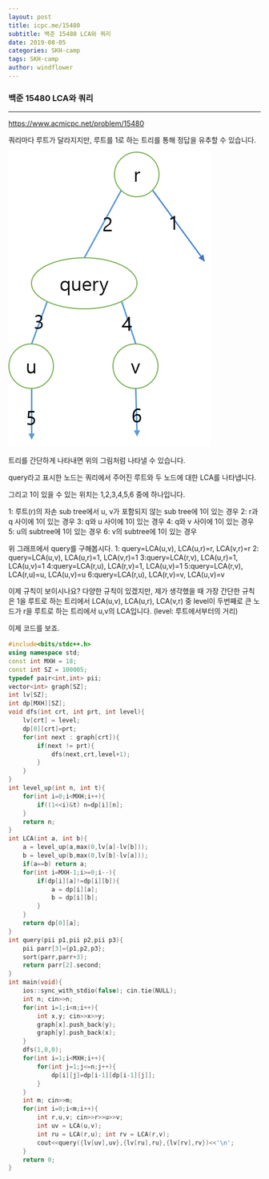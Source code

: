 ```yaml
---
layout: post
title: icpc.me/15480
subtitle: 백준 15480 LCA와 쿼리
date: 2019-08-05
categories: SKH-camp
tags: SKH-camp
author: windflower
---
```

### 백준 15480 LCA와 쿼리
---

<https://www.acmicpc.net/problem/15480>

쿼리마다 루트가 달라지지만, 루트를 1로 하는 트리를 통해 정답을 유추할 수 있습니다.

![트리](/img/2019-08-05-icpc15480-1.png)

트리를 간단하게 나타내면 위의 그림처럼 나타낼 수 있습니다.

query라고 표시한 노드는 쿼리에서 주어진 루트와 두 노드에 대한 LCA를 나타냅니다.

그리고 1이 있을 수 있는 위치는 1,2,3,4,5,6 중에 하나입니다.

1: 루트(r)의 자손 sub tree에서 u, v가 포함되지 않는 sub tree에 1이 있는 경우
2: r과 q 사이에 1이 있는 경우
3: q와 u 사이에 1이 있는 경우
4: q와 v 사이에 1이 있는 경우
5: u의 subtree에 1이 있는 경우
6: v의 subtree에 1이 있는 경우

위 그래프에서 query를 구해봅시다.
1: query=LCA(u,v), LCA(u,r)=r, LCA(v,r)=r
2: query=LCA(u,v), LCA(u,r)=1, LCA(v,r)=1
3:query=LCA(r,v), LCA(u,r)=1, LCA(u,v)=1
4:query=LCA(r,u), LCA(r,v)=1, LCA(u,v)=1
5:query=LCA(r,v), LCA(r,u)=u, LCA(u,v)=u
6:query=LCA(r,u), LCA(r,v)=v, LCA(u,v)=v

이제 규칙이 보이시나요? 다양한 규칙이 있겠지만, 제가 생각했을 때 가장 간단한 규칙은 1을 루트로 하는 트리에서 LCA(u,v), LCA(u,r), LCA(v,r) 중 level이 두번째로 큰 노드가 r을 루트로 하는 트리에서 u,v의 LCA입니다. (level: 루트에서부터의 거리)

이제 코드를 보죠.

```cpp
#include<bits/stdc++.h>
using namespace std;
const int MXH = 18;
const int SZ = 100005;
typedef pair<int,int> pii;
vector<int> graph[SZ];
int lv[SZ];
int dp[MXH][SZ];
void dfs(int crt, int prt, int level){
	lv[crt] = level;
	dp[0][crt]=prt;
	for(int next : graph[crt]){
		if(next != prt){
			dfs(next,crt,level+1);
		}
	}
}
int level_up(int n, int t){
	for(int i=0;i<MXH;i++){
		if((1<<i)&t) n=dp[i][n];
	}
	return n;
}
int LCA(int a, int b){
	a = level_up(a,max(0,lv[a]-lv[b]));
	b = level_up(b,max(0,lv[b]-lv[a]));
	if(a==b) return a;
	for(int i=MXH-1;i>=0;i--){
		if(dp[i][a]!=dp[i][b]){
			a = dp[i][a];
			b = dp[i][b];
		}
	}
	return dp[0][a];
}
int query(pii p1,pii p2,pii p3){
	pii parr[3]={p1,p2,p3};
	sort(parr,parr+3);
	return parr[2].second;
}
int main(void){
	ios::sync_with_stdio(false); cin.tie(NULL);
	int n; cin>>n;
	for(int i=1;i<n;i++){
		int x,y; cin>>x>>y;
		graph[x].push_back(y);
		graph[y].push_back(x);
	}
	dfs(1,0,0);
	for(int i=1;i<MXH;i++){
		for(int j=1;j<=n;j++){
			dp[i][j]=dp[i-1][dp[i-1][j]];
		}
	}
	int m; cin>>m;
	for(int i=0;i<m;i++){
		int r,u,v; cin>>r>>u>>v;
		int uv = LCA(u,v);
		int ru = LCA(r,u); int rv = LCA(r,v);
		cout<<query({lv[uv],uv},{lv[ru],ru},{lv[rv],rv})<<'\n';
	}
	return 0;
}
```
